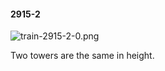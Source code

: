#### 2915-2
![train-2915-2-0.png](https://github.com/lil-lab/nlvr/raw/master/nlvr/train/images/7/train-2915-2-0.png "train-2915-2-0.png")

Two towers are the same in height.